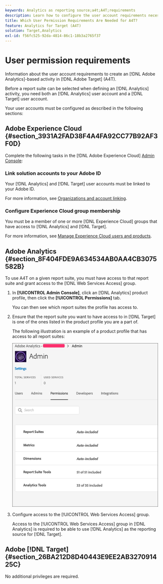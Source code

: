 ```yaml
---
keywords: Analytics as reporting source;a4t;A4T;requirements
description: Learn how to configure the user account requirements necessary to create an Adobe Analytics-based activity in Adobe [!DNL Target] using Analytics for [!DNL Target] (A4T).
title: Which User Permission Requirements Are Needed for A4T?
feature: Analytics for Target (A4T)
solution: Target,Analytics
exl-id: f56fc525-92da-4814-86c1-18b3a2765f37
---
```

# User permission requirements

Information about the user account requirements to create an [!DNL Adobe Analytics]-based activity in [!DNL Adobe Target] (A4T).

Before a report suite can be selected when defining an [!DNL Analytics] activity, you need both an [!DNL Analytics] user account and a [!DNL Target] user account. 

Your user accounts must be configured as described in the following sections:

## Adobe Experience Cloud {#section_3931A2FAD38F4A4FA92CC77B92AF3F0D}

Complete the following tasks in the [!DNL Adobe Experience Cloud] [Admin Console](https://adminconsole.adobe.com):

### Link solution accounts to your Adobe ID

Your [!DNL Analytics] and [!DNL Target] user accounts must be linked to your Adobe ID.

For more information, see [Organizations and account linking](https://experienceleague.adobe.com/docs/core-services/interface/administration/organizations.html?lang=en).

### Configure Experience Cloud group membership

You must be a member of one or more [!DNL Experience Cloud] groups that have access to [!DNL Analytics] and [!DNL Target].

For more information, see [Manage Experience Cloud users and products](https://experienceleague.adobe.com/docs/core-services/interface/manage-users-and-products/admin-getting-started.html).

## Adobe Analytics {#section_8F404FDE9A634534AB0AA4CB3075582B}

To use A4T on a given report suite, you must have access to that report suite and grant access to the [!DNL Web Services Access] group. 

1. In **[!UICONTROL Admin Console]**, click an [!DNL Analytics] product profile, then click the **[!UICONTROL Permissions]** tab. 

   You can then see which report suites the profile has access to. 

1. Ensure that the report suite you want to have access to in [!DNL Target] is one of the ones listed in the product profile you are a part of.

   The following illustration is an example of a product profile that has access to all report suites:

   ![Admin Console Permission tab](/help/main/c-integrating-target-with-mac/a4t/assets/permissions-tab.png)

1. Configure access to the [!UICONTROL Web Services Access] group.

   Access to the [!UICONTROL Web Services Access] group in [!DNL Analytics] is required to be able to use [!DNL Analytics] as the reporting source for [!DNL Target].


## Adobe [!DNL Target] {#section_26BA212D8D40443E9EE2AB327091425C}

No additional privileges are required.
